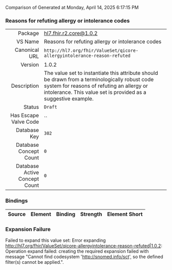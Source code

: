 Comparison of 
Generated at Monday, April 14, 2025 6:17:15 PM

### Reasons for refuting allergy or intolerance codes

|      |     |
| ---: | --- |
| Package | hl7.fhir.r2.core@1.0.2 |
| VS Name | Reasons for refuting allergy or intolerance codes |
| Canonical URL | `http://hl7.org/fhir/ValueSet/qicore-allergyintolerance-reason-refuted` |
| Version | 1.0.2 |
| Description | The value set to instantiate this attribute should be drawn from a terminologically robust code system for reasons of refuting an allergy or intolerance. This value set is provided as a suggestive example. |
| Status | `Draft` |
| Has Escape Valve Code | `` |
| Database Key | `302` |
| Database Concept Count | `0` |
| Database Active Concept Count | `0` |
### Bindings

| Source | Element | Binding | Strength | Element Short |
| ------ | ------- | ------- | -------- | ------------- |

### Expansion Failure

Failed to expand this value set: Error expanding http://hl7.org/fhir/ValueSet/qicore-allergyintolerance-reason-refuted|1.0.2: Operation expand failed: creating the required expansion failed with message "Cannot find codesystem 'http://snomed.info/sct', so the defined filter(s) cannot be applied.".
